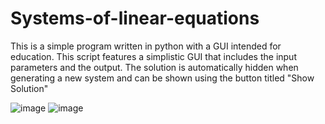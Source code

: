 # Systems-of-linear-equations
This is a simple program written in python with a GUI intended for education.
This script features a simplistic GUI that includes the input parameters and the output.
The solution is automatically hidden when generating a new system and can be shown using the button titled "Show Solution"

![image](https://github.com/user-attachments/assets/1afab4f4-0ac2-4547-a630-a9e6f704a81b)
![image](https://github.com/user-attachments/assets/30171743-1234-471b-ac40-6b072698585d)
